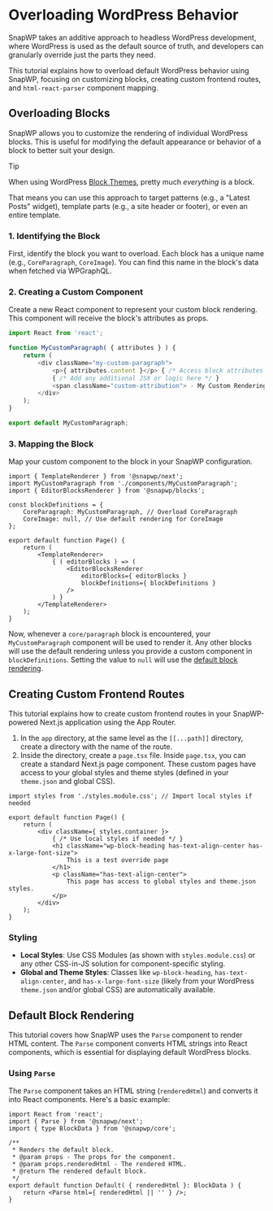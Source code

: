 # Overloading WordPress Behavior

SnapWP takes an additive approach to headless WordPress development, where WordPress is used as the default source of truth, and developers can granularly override just the parts they need.

This tutorial explains how to overload default WordPress behavior using SnapWP, focusing on customizing blocks, creating custom frontend routes, and `html-react-parser` component mapping.

## Overloading Blocks

SnapWP allows you to customize the rendering of individual WordPress blocks. This is useful for modifying the default appearance or behavior of a block to better suit your design.

> [!TIP]
> When using WordPress [Block Themes](https://wordpress.org/documentation/article/block-themes/), pretty much _everything_ is a block.
>
> That means you can use this approach to target patterns (e.g., a "Latest Posts" widget), template parts (e.g., a site header or footer), or even an entire template.

### 1. Identifying the Block

First, identify the block you want to overload. Each block has a unique name (e.g., `CoreParagraph`, `CoreImage`). You can find this name in the block's data when fetched via WPGraphQL.

### 2. Creating a Custom Component

Create a new React component to represent your custom block rendering. This component will receive the block's attributes as props.

```javascript
import React from 'react';

function MyCustomParagraph( { attributes } ) {
	return (
		<div className="my-custom-paragraph">
			<p>{ attributes.content }</p> { /* Access block attributes */ }
			{ /* Add any additional JSX or logic here */ }
			<span className="custom-attribution"> - My Custom Rendering</span>
		</div>
	);
}

export default MyCustomParagraph;
```

### 3. Mapping the Block

Map your custom component to the block in your SnapWP configuration.

```tsx
import { TemplateRenderer } from '@snapwp/next';
import MyCustomParagraph from './components/MyCustomParagraph';
import { EditorBlocksRenderer } from '@snapwp/blocks';

const blockDefinitions = {
	CoreParagraph: MyCustomParagraph, // Overload CoreParagraph
	CoreImage: null, // Use default rendering for CoreImage
};

export default function Page() {
	return (
		<TemplateRenderer>
			{ ( editorBlocks ) => (
				<EditorBlocksRenderer
					editorBlocks={ editorBlocks }
					blockDefinitions={ blockDefinitions }
				/>
			) }
		</TemplateRenderer>
	);
}
```

Now, whenever a `core/paragraph` block is encountered, your `MyCustomParagraph` component will be used to render it. Any other blocks will use the default rendering unless you provide a custom component in `blockDefinitions`. Setting the value to `null` will use the [default block rendering](#default-block-rendering).

## Creating Custom Frontend Routes

This tutorial explains how to create custom frontend routes in your SnapWP-powered Next.js application using the App Router.

1. In the `app` directory, at the same level as the `[[...path]]` directory, create a directory with the name of the route.
2. Inside the directory, create a `page.tsx` file. Inside `page.tsx`, you can create a standard Next.js page component. These custom pages have access to your global styles and theme styles (defined in your `theme.json` and global CSS).

```tsx
import styles from './styles.module.css'; // Import local styles if needed

export default function Page() {
	return (
		<div className={ styles.container }>
			{ /* Use local styles if needed */ }
			<h1 className="wp-block-heading has-text-align-center has-x-large-font-size">
				This is a test override page
			</h1>
			<p className="has-text-align-center">
				This page has access to global styles and theme.json styles.
			</p>
		</div>
	);
}
```

### Styling

-   **Local Styles**: Use CSS Modules (as shown with `styles.module.css`) or any other CSS-in-JS solution for component-specific styling.
-   **Global and Theme Styles**: Classes like `wp-block-heading`, `has-text-align-center`, and `has-x-large-font-size` (likely from your WordPress `theme.json` and/or global CSS) are automatically available.

## Default Block Rendering

This tutorial covers how SnapWP uses the `Parse` component to render HTML content. The `Parse` component converts HTML strings into React components, which is essential for displaying default WordPress blocks.

### Using `Parse`

The `Parse` component takes an HTML string (`renderedHtml`) and converts it into React components. Here's a basic example:

```tsx
import React from 'react';
import { Parse } from '@snapwp/next';
import { type BlockData } from '@snapwp/core';

/**
 * Renders the default block.
 * @param props - The props for the component.
 * @param props.renderedHtml - The rendered HTML.
 * @return The rendered default block.
 */
export default function Default( { renderedHtml }: BlockData ) {
	return <Parse html={ renderedHtml || '' } />;
}
```
